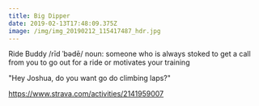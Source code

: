 ```yaml
---
title: Big Dipper
date: 2019-02-13T17:48:09.375Z
image: /img/img_20190212_115417487_hdr.jpg
---
```

Ride Buddy  /rīd ˈbədē/ noun: someone who is always stoked to get a call from you to go out for a ride or motivates your training

"Hey Joshua, do you want go do climbing laps?"

https://www.strava.com/activities/2141959007
